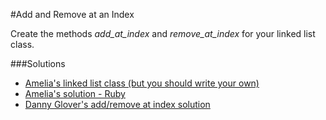 #Add and Remove at an Index

Create the methods *add_at_index* and *remove_at_index* for your linked list class.

###Solutions
- [Amelia's linked list class (but you should write your own)](https://github.com/adowns01/Intro-to-Whiteboarding-DBC/blob/master/solutions/linked_list_class_amelia.rb)   
- [Amelia's solution - Ruby](https://github.com/adowns01/Intro-to-Whiteboarding-DBC/blob/master/solutions/add_remove_at_index_amelia.rb)    
- [Danny Glover's add/remove at index solution](https://github.com/adowns01/Intro-to-Whiteboarding-DBC/blob/master/solutions/linked_list_dannyg.rb)
